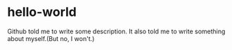 # hello-world
Github told me to write some description.
It also told me to write something about myself.(But no, I won't.)

